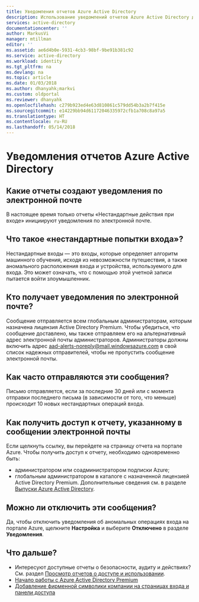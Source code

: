 ```yaml
---
title: Уведомления отчетов Azure Active Directory
description: Использование уведомлений отчетов Azure Active Directory для определения подозрительных событий во время входа в систему.
services: active-directory
documentationcenter: ''
author: MarkusVi
manager: mtillman
editor: ''
ms.assetid: ae6d4b0e-5931-4cb3-98bf-9be91b381c92
ms.service: active-directory
ms.workload: identity
ms.tgt_pltfrm: na
ms.devlang: na
ms.topic: article
ms.date: 01/03/2018
ms.author: dhanyahk;markvi
ms.custom: oldportal
ms.reviewer: dhanyahk
ms.openlocfilehash: c279b923ed4e63d810861c579dd54b3a2b7f415e
ms.sourcegitcommit: e14229bb94d61172046335972cfb1a708c8a97a5
ms.translationtype: HT
ms.contentlocale: ru-RU
ms.lasthandoff: 05/14/2018
---
```

# <a name="azure-active-directory-reporting-notifications"></a>Уведомления отчетов Azure Active Directory
## <a name="what-reports-generate-email-notifications"></a>Какие отчеты создают уведомления по электронной почте
В настоящее время только отчеты «Нестандартные действия при входе» инициируют уведомления по электронной почте.

## <a name="what-is-an-irregular-sign-in"></a>Что такое «нестандартные попытки входа»?
Нестандартные входы — это входы, которые определяет алгоритм машинного обучения, исходя из невозможности путешествия, а также аномального расположения входа и устройства, используемого для входа. Это может означать, что с помощью этой учетной записи пытается войти злоумышленник.

## <a name="who-receives-the-email-notifications"></a>Кто получает уведомления по электронной почте?
Сообщение отправляется всем глобальным администраторам, которым назначена лицензия Active Directory Premium. Чтобы убедиться, что сообщение доставлено, мы также отправляем его на альтернативный адрес электронной почты администраторов. Администраторы должны включить адрес aad-alerts-noreply@mail.windowsazure.com в свой список надежных отправителей, чтобы не пропустить сообщение электронной почты.

## <a name="how-often-are-these-emails-sent"></a>Как часто отправляются эти сообщения?
Письмо отправляется, если за последние 30 дней или с момента отправки последнего письма (в зависимости от того, что меньше) происходит 10 новых нестандартных операций входа.

## <a name="how-do-i-access-the-report-mentioned-in-the-email"></a>Как получить доступ к отчету, указанному в сообщении электронной почты
Если щелкнуть ссылку, вы перейдете на страницу отчета на портале Azure. Чтобы получить доступ к отчету, необходимо одновременно быть:

* администратором или соадминистратором подписки Azure;
* глобальным администратором в каталоге с назначенной лицензией Active Directory Premium. Дополнительные сведения см. в разделе [Выпуски Azure Active Directory](active-directory-whatis.md).

## <a name="can-i-turn-off-these-emails"></a>Можно ли отключить эти сообщения?
Да, чтобы отключить уведомления об аномальных операциях входа на портале Azure, щелкните **Настройка** и выберите **Отключено** в разделе **Уведомления**.

## <a name="whats-next"></a>Что дальше?
* Интересуют доступные отчеты о безопасности, аудиту и действиях? См. раздел [Просмотр отчетов о доступе и использовании](active-directory-view-access-usage-reports.md).
* [Начало работы с Azure Active Directory Premium](active-directory-get-started-premium.md)
* [Добавление фирменной символики компании на страницах входа и панели доступа](customize-branding.md)

